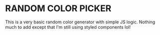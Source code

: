 # RANDOM COLOR PICKER

This is a very basic random color generator with simple JS logic.
Nothing much to add except that I'm still using styled components lol!
